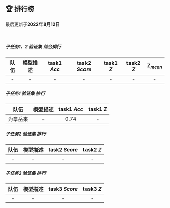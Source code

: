 
<br/>

## 🏆 排行榜

<p class="text-center">最后更新于<strong>2022年8月12日</strong></p>

<br/>

##### 子任务1、2 验证集 综合排行

| 队伍 | 模型描述 | task1 *Acc* | task2 *Score* | task1 *Z* | task2 *Z* | Z<sub>*mean*</sub> |
| :--: | :--: | :--: | :--: | :--: | :--: | :--: |
| - | - | - | - | - | - | - |

##### 子任务1 验证集 排行

| 队伍 | 模型描述 | task1 *Acc* | task1 *Z* |
| :--: | :--: | :--: | :--: |
| 为章岳来 | - | 0.74 | - |

##### 子任务2 验证集 排行

| 队伍 | 模型描述 | task2 *Score* | task2 *Z* |
| :--: | :--: | :--: | :--: |
| - | - | - | - |

##### 子任务3 验证集 排行

| 队伍 | 模型描述 | task3 *Score* | task3 *Z* |
| :--: | :--: | :--: | :--: |
| - | - | - | - |
